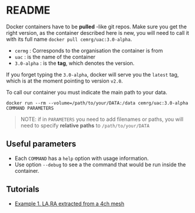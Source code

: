 # README

Docker containers have to be **pulled** -like git repos. 
Make sure you get the right version, as the container described here is new, 
you will need to call it with its full name `docker pull cemrg/uac:3.0-alpha`. 

+ `cermg` : Corresponds to the organisation the container is from 
+ `uac`   : is the name of the container
+ `3.0-alpha` : is the **tag**, which denotes the version. 

If you forget typing the `3.0-alpha`, docker will serve you the `latest` tag, 
which is at the moment pointing to version `v2.0`.

To call our container you must indicate the main path to your data. 

``` shell
docker run --rm --volume=/path/to/your/DATA:/data cemrg/uac:3.0-alpha COMMAND PARAMETERS 
```

> NOTE: if in `PARAMETERS` you need to add filenames or paths, you will need to 
> specify **relative paths** to `/path/to/your/DATA`

## Useful parameters 
+ Each `COMMAND` has a `help` option with usage information. 
+ Use option `--debug` to see a the command that would be run inside the container.

## Tutorials
+ [Example 1. LA,RA extracted from a 4ch mesh](https://github.com/alonsoJASL/uac.docker.tests/blob/master/example_01/quick_guide.md) 
